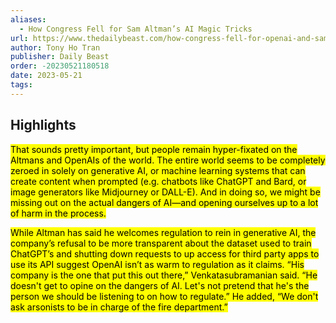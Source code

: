 ```yaml
---
aliases:
  - How Congress Fell for Sam Altman’s AI Magic Tricks
url: https://www.thedailybeast.com/how-congress-fell-for-openai-and-sam-altmans-ai-magic-tricks
author: Tony Ho Tran
publisher: Daily Beast
order: -20230521180518
date: 2023-05-21
tags:
---
```


## Highlights
<mark>That sounds pretty important, but people remain hyper-fixated on the Altmans and OpenAIs of the world. The entire world seems to be completely zeroed in solely on generative AI, or machine learning systems that can create content when prompted (e.g. chatbots like ChatGPT and Bard, or image generators like Midjourney or DALL-E). And in doing so, we might be missing out on the actual dangers of AI—and opening ourselves up to a lot of harm in the process.</mark>

<mark>While Altman has said he welcomes regulation to rein in generative AI, the company’s refusal to be more transparent about the dataset used to train ChatGPT’s and shutting down requests to up access for third party apps to use its API suggest OpenAI isn’t as warm to regulation as it claims. “His company is the one that put this out there,” Venkatasubramanian said. “He doesn't get to opine on the dangers of AI. Let's not pretend that he's the person we should be listening to on how to regulate.” He added, “We don't ask arsonists to be in charge of the fire department.”</mark>


